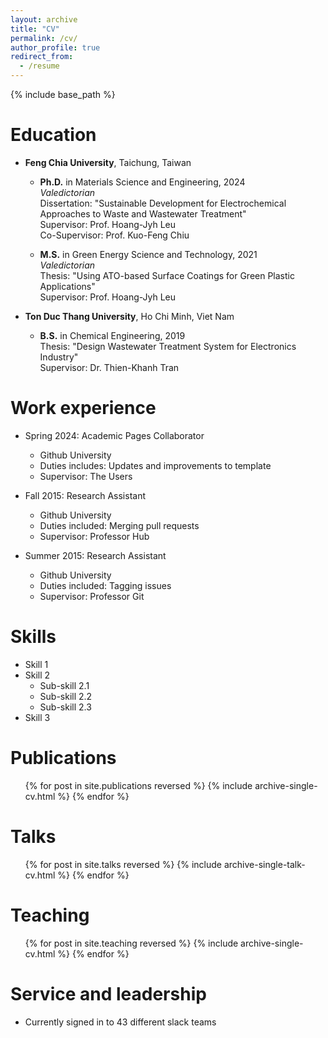 ```yaml
---
layout: archive
title: "CV"
permalink: /cv/
author_profile: true
redirect_from:
  - /resume
---
```


{% include base_path %}

Education
======
* **Feng Chia University**, Taichung, Taiwan
  * **Ph.D.** in Materials Science and Engineering, 2024
<br>_Valedictorian_
<br>Dissertation: "Sustainable Development for Electrochemical Approaches to Waste and Wastewater Treatment"
<br>Supervisor: Prof. Hoang-Jyh Leu
<br>Co-Supervisor: Prof. Kuo-Feng Chiu

  * **M.S.** in Green Energy Science and Technology, 2021
<br>_Valedictorian_
<br>Thesis: "Using ATO-based Surface Coatings for Green Plastic Applications"
<br>Supervisor: Prof. Hoang-Jyh Leu

* **Ton Duc Thang University**, Ho Chi Minh, Viet Nam
  * **B.S.** in Chemical Engineering, 2019
<br>Thesis: "Design Wastewater Treatment System for Electronics Industry"
<br>Supervisor: Dr. Thien-Khanh Tran


Work experience
======
* Spring 2024: Academic Pages Collaborator
  * Github University
  * Duties includes: Updates and improvements to template
  * Supervisor: The Users

* Fall 2015: Research Assistant
  * Github University
  * Duties included: Merging pull requests
  * Supervisor: Professor Hub

* Summer 2015: Research Assistant
  * Github University
  * Duties included: Tagging issues
  * Supervisor: Professor Git
  
Skills
======
* Skill 1
* Skill 2
  * Sub-skill 2.1
  * Sub-skill 2.2
  * Sub-skill 2.3
* Skill 3

Publications
======
  <ul>{% for post in site.publications reversed %}
    {% include archive-single-cv.html %}
  {% endfor %}</ul>
  
Talks
======
  <ul>{% for post in site.talks reversed %}
    {% include archive-single-talk-cv.html  %}
  {% endfor %}</ul>
  
Teaching
======
  <ul>{% for post in site.teaching reversed %}
    {% include archive-single-cv.html %}
  {% endfor %}</ul>
  
Service and leadership
======
* Currently signed in to 43 different slack teams
